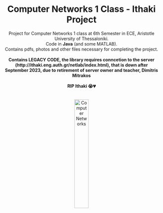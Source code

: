 <H1 align=center> Computer Networks 1 Class - Ithaki Project </H1>

<p align=center> 
  Project for Computer Networks 1 class at 6th Semester in ECE, Aristotle University of Thessaloniki.<br>
  Code in <b>Java</b> (and some MATLAB).<br>
  Contains pdfs, photos and other files necessary for completing the project.
  <br>
  <br>
  <b>Contains LEGACY CODE, the library requires conncetion to the server (http://ithaki.eng.auth.gr/netlab/index.html), that is down after September 2023, due to retirement of server owner
    and teacher, Dimitris Mitrakos
    <br>
    <br>
    RIP Ithaki 😭💔
    <br>
  </b>
  <br>
  <br>
  <img src="https://github.com/tsarnadelis/Ithaki/assets/81568914/36b40f2d-8c55-4d19-836d-a1f776058053" width=30% length=30% alt="Computer Networks">
</p>
